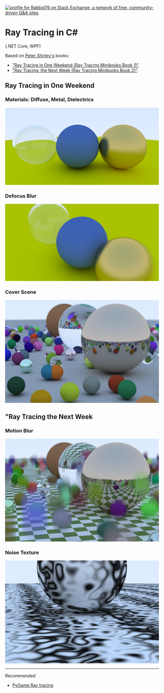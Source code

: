 <a href="https://stackexchange.com/users/7322082/rabbid76"><img src="https://stackexchange.com/users/flair/7322082.png" width="208" height="58" alt="profile for Rabbid76 on Stack Exchange, a network of free, community-driven Q&amp;A sites" title="profile for Rabbid76 on Stack Exchange, a network of free, community-driven Q&amp;A sites" /></a>

# Ray Tracing in C#
(.NET Core, WPF)

Based on [Peter Shirley's](https://research.nvidia.com/person/peter-shirley) books: 
- ["Ray Tracing in One Weekend (Ray Tracing Minibooks Book 1)"](https://www.goodreads.com/book/show/28794030-ray-tracing-in-one-weekend)
- ["Ray Tracing: the Next Week (Ray Tracing Minibooks Book 2)"](https://www.amazon.com/Ray-Tracing-Weekend-Minibooks-Book-ebook/dp/B01B5AODD8).


## Ray Tracing in One Weekend

### Materials: Diffuse, Metal, Dielectrics

![materials](documentation/image/rt_1_in_one_week/3_materials.png)

### Defocus Blur

![defocus blur](documentation/image/rt_1_in_one_week/defocus_blur.png)

### Cover Scene

![cover scene](documentation/image/rt_1_in_one_week/cover_scene.png)


## "Ray Tracing the Next Week

### Motion Blur

![cover scene](documentation/image/rt_2_the_next_week/cover_scene_1_motion.png)

### Noise Texture

![cover scene](documentation/image/rt_2_the_next_week/noise_texture_marble.png)

---

Recommended
- [PyGame Ray tracing](https://github.com/Rabbid76/PyGameRayTracing)